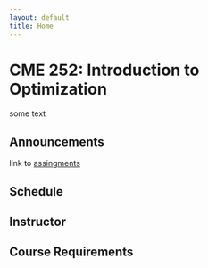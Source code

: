 ```yaml
---
layout: default
title: Home
---
```


# CME 252: Introduction to Optimization

some text

## Announcements
link to [assingments](assignments)

## Schedule

## Instructor

## Course Requirements

